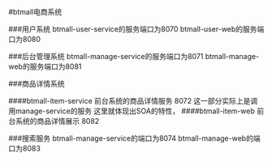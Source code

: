 #btmall电商系统

###用户系统
btmall-user-service的服务端口为8070
btmall-user-web的服务端口为8080


###后台管理系统
btmall-manage-service的服务端口为8071
btmall-manage-web的服务端口为8081


###商品详情系统

####btmall-item-service 前台系统的商品详情服务 8072
    这一部分实际上是调用manage-service的服务
    这里就体现出SOA的特性，
####btmall-item-web 前台系统的商品详情展示 8082


###搜索服务
btmall-manage-service的端口为8074
btmall-manage-web的端口为8083